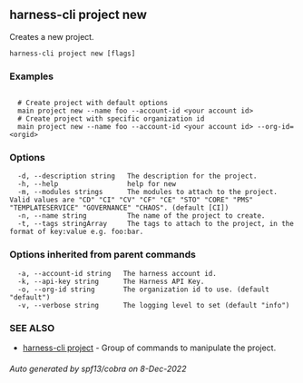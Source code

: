 ## harness-cli project new

Creates a new project.

```
harness-cli project new [flags]
```

### Examples

```

  # Create project with default options
  main project new --name foo --account-id <your account id> 
  # Create project with specific organization id
  main project new --name foo --account-id <your account id> --org-id=<orgid>

```

### Options

```
  -d, --description string   The description for the project.
  -h, --help                 help for new
  -m, --modules strings      The modules to attach to the project. Valid values are "CD" "CI" "CV" "CF" "CE" "STO" "CORE" "PMS" "TEMPLATESERVICE" "GOVERNANCE" "CHAOS". (default [CI])
  -n, --name string          The name of the project to create.
  -t, --tags stringArray     The tags to attach to the project, in the format of key:value e.g. foo:bar.
```

### Options inherited from parent commands

```
  -a, --account-id string   The harness account id.
  -k, --api-key string      The Harness API Key.
  -o, --org-id string       The organization id to use. (default "default")
  -v, --verbose string      The logging level to set (default "info")
```

### SEE ALSO

* [harness-cli project](harness-cli_project.md)	 - Group of commands to manipulate the project.

###### Auto generated by spf13/cobra on 8-Dec-2022
